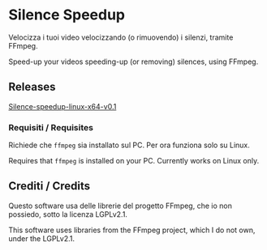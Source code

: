 # Silence Speedup
Velocizza i tuoi video velocizzando (o rimuovendo) i silenzi, tramite FFmpeg.

Speed-up your videos speeding-up (or removing) silences, using FFmpeg.

## Releases

[Silence-speedup-linux-x64-v0.1](https://mega.nz/file/CsdiQR5K#8T_C4BeeUQJuxQvH3Bd-yLeuEGwjZmAYK_KJfetQdMs)

### Requisiti / Requisites
Richiede che ``ffmpeg`` sia installato sul PC. Per ora funziona solo su Linux.

Requires that ``ffmpeg`` is installed on your PC. Currently works on Linux only.

## Crediti / Credits
Questo software usa delle librerie del progetto FFmpeg, che io non possiedo, sotto la licenza LGPLv2.1.

This software uses libraries from the FFmpeg project, which I do not own, under the LGPLv2.1.
